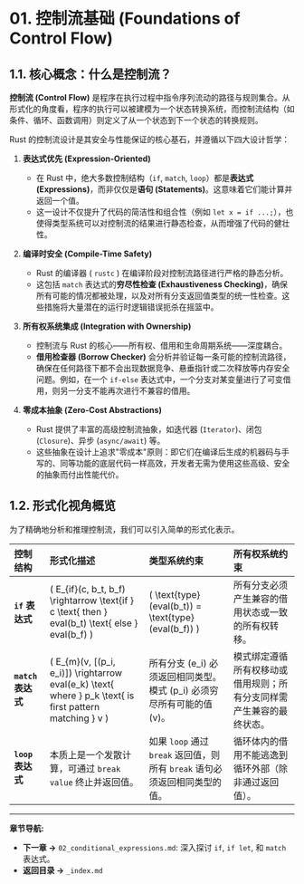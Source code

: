 # 01. 控制流基础 (Foundations of Control Flow)

## 1.1. 核心概念：什么是控制流？

**控制流 (Control Flow)** 是程序在执行过程中指令序列流动的路径与规则集合。从形式化的角度看，程序的执行可以被建模为一个状态转换系统，而控制流结构（如条件、循环、函数调用）则定义了从一个状态到下一个状态的转换规则。

Rust 的控制流设计是其安全与性能保证的核心基石，并遵循以下四大设计哲学：

1. **表达式优先 (Expression-Oriented)**
    * 在 Rust 中，绝大多数控制结构（`if`, `match`, `loop`）都是**表达式 (Expressions)**，而非仅仅是**语句 (Statements)**。这意味着它们能计算并返回一个值。
    * 这一设计不仅提升了代码的简洁性和组合性（例如 `let x = if ...;`），也使得类型系统可以对控制流的结果进行静态检查，从而增强了代码的健壮性。

2. **编译时安全 (Compile-Time Safety)**
    * Rust 的编译器 ( `rustc` ) 在编译阶段对控制流路径进行严格的静态分析。
    * 这包括 `match` 表达式的**穷尽性检查 (Exhaustiveness Checking)**，确保所有可能的情况都被处理，以及对所有分支返回值类型的统一性检查。这些措施将大量潜在的运行时逻辑错误扼杀在摇篮中。

3. **所有权系统集成 (Integration with Ownership)**
    * 控制流与 Rust 的核心——所有权、借用和生命周期系统——深度耦合。
    * **借用检查器 (Borrow Checker)** 会分析并验证每一条可能的控制流路径，确保在任何路径下都不会出现数据竞争、悬垂指针或二次释放等内存安全问题。例如，在一个 `if-else` 表达式中，一个分支对某变量进行了可变借用，则另一分支不能再次进行不兼容的借用。

4. **零成本抽象 (Zero-Cost Abstractions)**
    * Rust 提供了丰富的高级控制流抽象，如迭代器 (`Iterator`)、闭包 (`Closure`)、异步 (`async/await`) 等。
    * 这些抽象在设计上追求"零成本"原则：即它们在编译后生成的机器码与手写的、同等功能的底层代码一样高效，开发者无需为使用这些高级、安全的抽象而付出性能代价。

## 1.2. 形式化视角概览

为了精确地分析和推理控制流，我们可以引入简单的形式化表示。

| 控制结构 | 形式化描述 | 类型系统约束 | 所有权系统约束 |
| :--- | :--- | :--- | :--- |
| **`if` 表达式** | \( E_{if}(c, b_t, b_f) \rightarrow \text{if } c \text{ then } eval(b_t) \text{ else } eval(b_f) \) | \( \text{type}(eval(b_t)) = \text{type}(eval(b_f)) \) | 所有分支必须产生兼容的借用状态或一致的所有权转移。 |
| **`match` 表达式**| \( E_{m}(v, [(p_i, e_i)]) \rightarrow eval(e_k) \text{ where } p_k \text{ is first pattern matching } v \) | 所有分支 \(e_i\) 必须返回相同类型。模式 \(p_i\) 必须穷尽所有可能的值 \(v\)。 | 模式绑定遵循所有权移动或借用规则；所有分支同样需产生兼容的最终状态。 |
| **`loop` 表达式** | 本质上是一个发散计算，可通过 `break value` 终止并返回值。 | 如果 `loop` 通过 `break` 返回值，则所有 `break` 语句必须返回相同类型的值。 | 循环体内的借用不能逃逸到循环外部（除非通过返回值）。 |

---

**章节导航:**

* **下一章 ->** `02_conditional_expressions.md`: 深入探讨 `if`, `if let`, 和 `match` 表达式。
* **返回目录 ->** `_index.md`
